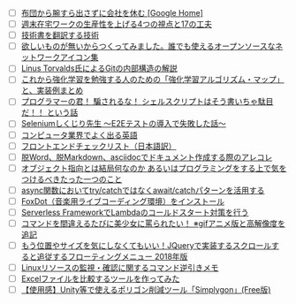 - [ ] [布団から腕すら出さずに会社を休む [Google Home]](http://qiita.com/diescake/items/4f354a5dc7cb738efd4f?utm_campaign=popular_items&utm_medium=referral&utm_source=popular_items) 
- [ ] [週末在宅ワークの生産性を上げる4つの視点と17の工夫](http://qiita.com/Akira-Isegawa/items/ab7d6b5db65dc830bb62?utm_campaign=popular_items&utm_medium=referral&utm_source=popular_items) 
- [ ] [技術書を翻訳する技術](http://qiita.com/satorufujiwara/items/9485904d7ed464d97c71?utm_campaign=popular_items&utm_medium=referral&utm_source=popular_items) 
- [ ] [欲しいものが無いからつくってみました。誰でも使えるオープンソースなネットワークアイコン集](http://qiita.com/tamura__246/items/554cfa151ec999aa9eac?utm_campaign=popular_items&utm_medium=referral&utm_source=popular_items) 
- [ ] [Linus Torvalds氏によるGitの内部構造の解説](http://qiita.com/hogemax/items/b09abc522e0ec05da4fe?utm_campaign=popular_items&utm_medium=referral&utm_source=popular_items) 
- [ ] [これから強化学習を勉強する人のための「強化学習アルゴリズム・マップ」と、実装例まとめ](http://qiita.com/sugulu/items/3c7d6cbe600d455e853b?utm_campaign=popular_items&utm_medium=referral&utm_source=popular_items) 
- [ ] [プログラマーの君！ 騙されるな！ シェルスクリプトはそう書いちゃ駄目だ！！ という話](http://qiita.com/piroor/items/77233173707a0baa6360?utm_campaign=popular_items&utm_medium=referral&utm_source=popular_items) 
- [ ] [Seleniumしくじり先生 〜E2Eテストの導入で失敗した話〜](http://qiita.com/Norise/items/9edf876efc698d93259c?utm_campaign=popular_items&utm_medium=referral&utm_source=popular_items) 
- [ ] [コンピュータ業界でよく出る英語](http://qiita.com/tfutada/items/d1b17cd4008876c17bf4?utm_campaign=popular_items&utm_medium=referral&utm_source=popular_items) 
- [ ] [フロントエンドチェックリスト（日本語訳）](http://qiita.com/miya0001/items/8fff46c201bf9eaeba4a?utm_campaign=popular_items&utm_medium=referral&utm_source=popular_items) 
- [ ] [脱Word、脱Markdown、asciidocでドキュメント作成する際のアレコレ](http://qiita.com/tamikura@github/items/5d3f62dae55617ee42bb?utm_campaign=popular_items&utm_medium=referral&utm_source=popular_items) 
- [ ] [オブジェクト指向とは結局何なのか あるいはプログラミングをする上で気をつけるべきたった一つのこと](http://qiita.com/lamrongol/items/8a339721ee20a1c81e3c?utm_campaign=popular_items&utm_medium=referral&utm_source=popular_items) 
- [ ] [async関数においてtry/catchではなくawait/catchパターンを活用する](http://qiita.com/akameco/items/cc73afcdb5ac5d0774bc?utm_campaign=popular_items&utm_medium=referral&utm_source=popular_items) 
- [ ] [FoxDot（音楽用ライブコーディング環境）をインストール](http://qiita.com/Hulc_0418/items/ba3e94633e465f7201d0?utm_campaign=popular_items&utm_medium=referral&utm_source=popular_items) 
- [ ] [Serverless FrameworkでLambdaのコールドスタート対策を行う](http://qiita.com/keita-nishimoto/items/d1c524a97dc844cb02cc?utm_campaign=popular_items&utm_medium=referral&utm_source=popular_items) 
- [ ] [コマンドを間違えるたびに美少女に罵られたい！ ※gifアニメ版と高解像度を追記](http://qiita.com/onokatio/items/4930e4b23339edd05d47?utm_campaign=popular_items&utm_medium=referral&utm_source=popular_items) 
- [ ] [もう位置やサイズを気にしなくてもいい！JQueryで実装するスクロールすると追従するフローティングメニュー 2018年版](http://qiita.com/kd9951/items/08000c9aae49e04713e4?utm_campaign=popular_items&utm_medium=referral&utm_source=popular_items) 
- [ ] [Linuxリソースの監視・確認に関するコマンド逆引きメモ](http://qiita.com/rsooo/items/42f0902d42bab6ecf175?utm_campaign=popular_items&utm_medium=referral&utm_source=popular_items) 
- [ ] [Excelファイルを比較するツールを作ってみた](http://qiita.com/skanmera/items/d1dea61a7077f320524e?utm_campaign=popular_items&utm_medium=referral&utm_source=popular_items) 
- [ ] [【使用感】Unity等で使えるポリゴン削減ツール「Simplygon」(Free版)](http://qiita.com/soh1106/items/b5eb0e7941ad57576ddc?utm_campaign=popular_items&utm_medium=referral&utm_source=popular_items) 
